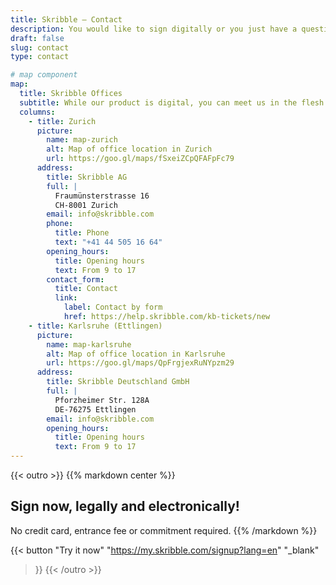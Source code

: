 ```yaml
---
title: Skribble – Contact
description: You would like to sign digitally or you just have a question? Contact us by phone or e-mail.
draft: false
slug: contact
type: contact

# map component
map:
  title: Skribble Offices
  subtitle: While our product is digital, you can meet us in the flesh at our offices in Switzerland and Germany.
  columns:
    - title: Zurich
      picture:
        name: map-zurich
        alt: Map of office location in Zurich
        url: https://goo.gl/maps/fSxeiZCpQFAFpFc79
      address:
        title: Skribble AG
        full: |
          Fraumünsterstrasse 16
          CH-8001 Zurich
        email: info@skribble.com
        phone: 
          title: Phone
          text: "+41 44 505 16 64"
        opening_hours:
          title: Opening hours
          text: From 9 to 17
        contact_form:
          title: Contact 
          link:
            label: Contact by form
            href: https://help.skribble.com/kb-tickets/new
    - title: Karlsruhe (Ettlingen)
      picture:
        name: map-karlsruhe
        alt: Map of office location in Karlsruhe
        url: https://goo.gl/maps/QpFrgjexRuNYpzm29
      address:
        title: Skribble Deutschland GmbH
        full: |
          Pforzheimer Str. 128A
          DE-76275 Ettlingen
        email: info@skribble.com
        opening_hours:
          title: Opening hours
          text: From 9 to 17
---
```


{{< outro >}}
{{% markdown center %}}
## Sign now, legally and electronically!
No credit card, entrance fee or commitment required.
{{% /markdown %}}

{{< button
  "Try it now"
  "https://my.skribble.com/signup?lang=en"
  "_blank"
>}}
{{< /outro >}}
